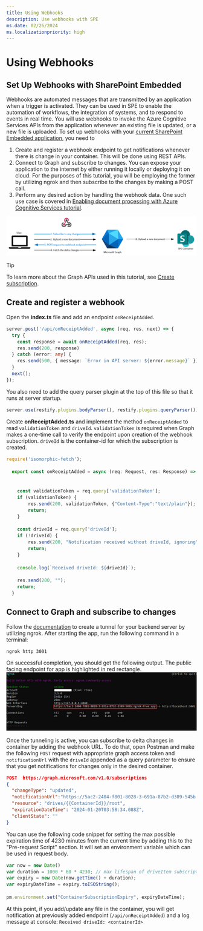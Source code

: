 ```yaml
---
title: Using Webhooks
description: Use webhooks with SPE
ms.date: 02/26/2024
ms.localizationpriority: high
---
```


# Using Webhooks

## Set Up Webhooks with SharePoint Embedded

Webhooks are automated messages that are transmitted by an application when a trigger is activated. They can be used in SPE to enable the automation of workflows, the integration of systems, and to respond to events in real time.
You will use webhooks to invoke the Azure Cognitive Services APIs from the application whenever an existing file is updated, or a new file is uploaded.
To set up webhooks with your [current SharePoint Embedded application](/training/modules/sharepoint-embedded-create-app/), you need to
1.	Create and register a webhook endpoint to get notifications whenever there is change in your container. This will be done using REST APIs.
1.	Connect to Graph and subscribe to changes. You can expose your application to the internet by either running it locally or deploying it on cloud. For the purposes of this tutorial, you will be employing the former by utilizing ngrok and then subscribe to the changes by making a POST call.
1.	Perform any desired action by handling the webhook data. One such use case is covered in [Enabling document processing with Azure Cognitive Services tutorial](/doc-processing-acs.md).

![using webhooks schema](../images/Using-Webhooks.png)

> [!TIP]
> To learn more about the Graph APIs used in this tutorial, see [Create subscription](/graph/api/subscription-post-subscriptions).


## Create and register a webhook

Open the **index.ts** file and add an endpoint `onReceiptAdded`.
```ts
server.post('/api/onReceiptAdded', async (req, res, next) => {
  try {
    const response = await onReceiptAdded(req, res);
    res.send(200, response)
  } catch (error: any) {
    res.send(500, { message: `Error in API server: ${error.message}` });
  }
  next();
});
```

You also need to add the query parser plugin at the top of this file so that it runs at server startup.
```ts
server.use(restify.plugins.bodyParser(), restify.plugins.queryParser()); 
```

Create **onReceiptAdded.ts** and implement the method `onReceiptAdded` to read `validationToken` and `driveId`. `validationToken` is required when Graph makes a one-time call to verify the endpoint upon creation of the webhook subscription. `driveId` is the container-id for which  the subscription is created.
```ts
require('isomorphic-fetch');

  export const onReceiptAdded = async (req: Request, res: Response) => {
    
    
    const validationToken = req.query['validationToken'];
    if (validationToken) {
        res.send(200, validationToken, {"Content-Type":"text/plain"});
        return;
    }

    const driveId = req.query['driveId'];
    if (!driveId) {
        res.send(200, "Notification received without driveId, ignoring", {"Content-Type":"text/plain"});
        return;
    }

    console.log(`Received driveId: ${driveId}`);

    res.send(200, "");
    return;
  }
```

## Connect to Graph and subscribe to changes

Follow the [documentation](https://ngrok.com/docs/getting-started/) to create a tunnel for your backend server by utilizing ngrok.
After starting the app, run the following command in a terminal:
```pwsh
ngrok http 3001
```

On successful completion, you should get the following output. The public facing endpoint for app is highlighted in red rectangle.
![ngrok registration](../images/ngrok-registration.png)

Once the tunneling is active, you can subscribe to delta changes in container by adding the webhook URL. To do that, open Postman and make the following `POST` request with appropriate graph access token and `notificationUrl` with the `driveId` appended as a query parameter to ensure that you get notifications for changes only in the desired container. 
```json
POST  https://graph.microsoft.com/v1.0/subscriptions 
{ 
  "changeType": "updated", 
  "notificationUrl":"https://5ac2-2404-f801-8028-3-691a-87b2-d309-545b.ngrok-free.app/api/onReceiptAdded?driveId={{ContainerId}}", 
  "resource": "drives/{{ContainerId}}/root", 
  "expirationDateTime": "2024-01-20T03:58:34.088Z", 
  "clientState": "" 
} 
```

You can use the following code snippet for setting the max possible expiration time of 4230 minutes from the current time by adding this to the "Pre-request Script" section. It will set an environment variable which can be used in request body. 
```js
var now = new Date()
var duration = 1000 * 60 * 4230; // max lifespan of driveItem subscription is 4230 minutes
var expiry = new Date(now.getTime() + duration);
var expiryDateTime = expiry.toISOString();

pm.environment.set("ContainerSubscriptionExpiry", expiryDateTime);
```

At this point, if you add/update any file in the container, you will get notification at previously added endpoint (`/api/onReceiptAdded`) and a log message at console:
`Received driveId: <containerId>`

